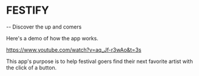 # FESTIFY
-- Discover the up and comers

Here's a demo of how the app works.

https://www.youtube.com/watch?v=aq_Jf-r3wAo&t=3s

This app's purpose is to help festival goers find their next favorite artist with the click of a button.

